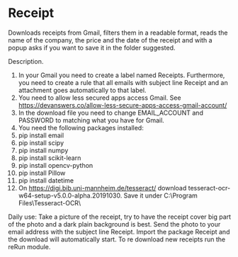 # Receipt
Downloads receipts from Gmail, filters them in a readable format, reads the name of the company, the price and the date of the receipt and with a popup asks if you want to save it in the folder suggested.

Description.
1) In your Gmail you need to create a label named Receipts. Furthermore, you need to create a rule that all emails with subject line Receipt and an attachment goes automatically to that label.
2) You need to allow less secured apps access Gmail. See https://devanswers.co/allow-less-secure-apps-access-gmail-account/
3) In the download file you need to change EMAIL_ACCOUNT and PASSWORD to matching what you have for Gmail.
4) You need the following packages installed:
5) pip install email
6) pip install scipy
7) pip install numpy
8) pip install scikit-learn
9) pip install opencv-python
10) pip install Pillow
11) pip install datetime
12) On https://digi.bib.uni-mannheim.de/tesseract/ download tesseract-ocr-w64-setup-v5.0.0-alpha.20191030. Save it under C:\Program Files\Tesseract-OCR\
 
Daily use:
Take a picture of the receipt, try to have the receipt cover big part of the photo and a dark plain background is best. Send the photo to your email address with the subject line Receipt. Import the package Receipt and the download will automatically start. To re download new receipts run the reRun module.

  
